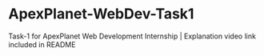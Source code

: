 # ApexPlanet-WebDev-Task1
Task-1 for ApexPlanet Web Development Internship | Explanation video link included in README
